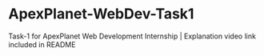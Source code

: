 # ApexPlanet-WebDev-Task1
Task-1 for ApexPlanet Web Development Internship | Explanation video link included in README
